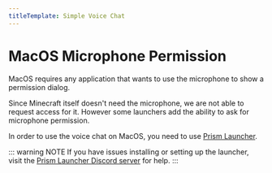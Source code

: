```yaml
---
titleTemplate: Simple Voice Chat
---
```


# MacOS Microphone Permission

MacOS requires any application that wants to use the microphone to show a permission dialog.

Since Minecraft itself doesn't need the microphone, we are not able to request access for it.
However some launchers add the ability to ask for microphone permission.

In order to use the voice chat on MacOS, you need to use [Prism Launcher](https://prismlauncher.org/).

::: warning NOTE
If you have issues installing or setting up the launcher, visit the [Prism Launcher Discord server](https://discord.gg/prismlauncher) for help.
:::

<!-- ## For Advanced Users (WIP)

If you are experienced with MacOS, you can do the following steps to get other launchers to request microphone permissions.

::: danger NOTE
We do not provide support for issues with your microphone permissions if you are not using a recommended launcher.
:::

*Coming soon™* -->